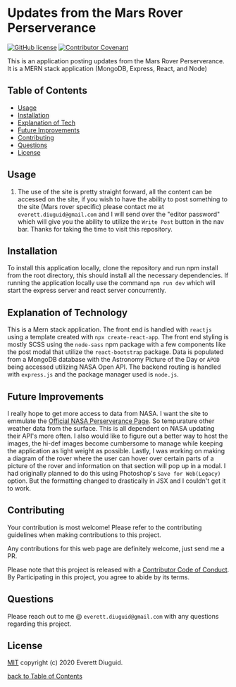 # Updates from the Mars Rover Perserverance

[![GitHub license](https://img.shields.io/github/license/diuguide/symptom_tracker)](LICENSE)
[![Contributor Covenant](https://img.shields.io/badge/Contributor%20Covenant-v2.0%20adopted-ff69b4.svg)](code_of_conduct.md)

This is an application posting updates from the Mars Rover Perserverance.  It is a MERN stack application (MongoDB, Express, React, and Node) 

## Table of Contents

- [Usage](#usage)
- [Installation](#installation)
- [Explanation of Tech](#Explanation-of-Technology)
- [Future Improvements](#futureimprovements)
- [Contributing](#contributing)
- [Questions](#questions)
- [License](#license)

## Usage

1) The use of the site is pretty straight forward, all the content can be accessed on the site, if you wish to have the ability to post something to the site (Mars rover specific)  please contact me at ```everett.diuguid@gmail.com``` and I will send over the "editor password" which will give you the ability to utilize the ```Write Post``` button in the nav bar. Thanks for taking the time to visit this repository.

## Installation

To install this application locally, clone the repository and run npm install from the root directory, this should install all the necessary dependencies.  If running the application locally use the command ```npm run dev``` which will start the express server and react server concurrently.  

## Explanation of Technology

This is a Mern stack application.  The front end is handled with ```reactjs``` using a template created with ```npx create-react-app```.  The front end styling is mostly SCSS using the ```node-sass``` npm package with a few components like the post modal that utilize the ```react-bootstrap``` package.  Data is populated from a MongoDB database with the Astronomy Picture of the Day or ```APOD``` being accessed utilizing NASA Open API.  The backend routing is handled with ```express.js``` and the package manager used is ```node.js```.

## Future Improvements

I really hope to get more access to data from NASA.  I want the site to emmulate the [Official NASA Perserverance Page](https://mars.nasa.gov/mars2020/).  So tempurature other weather data from the surface.  This is all dependent on NASA updating their API's more often.  I also would like to figure out a better way to host the images, the hi-def images become cumbersome to manage while keeping the application as light weight as possible.  Lastly, I was working on making a diagram of the rover where the user can hover over certain parts of a picture of the rover and information on that section will pop up in a modal.  I had originally planned to do this using Photoshop's ```Save for Web(Legacy)``` option.  But the formatting changed to drastically in JSX and I couldn't get it to work.

## Contributing

Your contribution is most welcome! Please refer to the contributing guidelines when making contributions to this project.

Any contributions for this web page are definitely welcome, just send me a PR.

Please note that this project is released with a [Contributor Code of Conduct](code_of_conduct.md). By Participating in this project, you agree to abide by its terms.




## Questions

Please reach out to me @ ```everett.diuguid@gmail.com``` with any questions regarding this project.




## License

[MIT](LICENSE) copyright (c) 2020 Everett Diuguid.

[back to Table of Contents](#table-of-contents)

